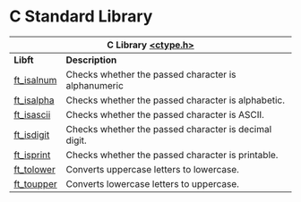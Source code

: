 # C Standard Library
<table>
<thead>
  <tr>
    <th colspan="2" rowspan="3">C Library <a href="https://www.tutorialspoint.com/c_standard_library/ctype_h.htm" target="_blank" rel="noopener noreferrer">&lt;ctype.h&gt;</a></th>
  </tr>
</thead>
<tbody>
  <tr>
    <td><b>Libft</b></td>
    <td><b>Description</b></td>
  </tr>
  <tr>
    <td><a href="https://github.com/educastrob/libft/blob/main/ft_isalnum.c" target="_blank" rel="noopener noreferrer">ft_isalnum</a></td>
    <td>Checks whether the passed character is alphanumeric</td>
  </tr>
  <tr>
    <td><a href="https://github.com/educastrob/libft/blob/main/ft_isalpha.c" target="_blank" rel="noopener noreferrer">ft_isalpha</a></td>
    <td>Checks whether the passed character is alphabetic.</td>
  </tr>
  <tr>
    <td><a href="https://github.com/educastrob/libft/blob/main/ft_isascii.c" target="_blank" rel="noopener noreferrer">ft_isascii</a></td>
    <td>Checks whether the passed character is ASCII.</td>
  </tr>
  <tr>
    <td><a href="https://github.com/educastrob/libft/blob/main/ft_isdigit.c" target="_blank" rel="noopener noreferrer">ft_isdigit</a></td>
    <td>Checks whether the passed character is decimal digit.</td>
  </tr>
  <tr>
    <td><a href="https://github.com/educastrob/libft/blob/main/ft_isprint.c" target="_blank" rel="noopener noreferrer">ft_isprint</a></td>
    <td>Checks whether the passed character is printable.</td>
  </tr>
  <tr>
    <td><a href="https://github.com/educastrob/libft/blob/main/ft_tolower.c" target="_blank" rel="noopener noreferrer">ft_tolower</a></td>
    <td>Converts uppercase letters to lowercase.</td>
  </tr>
  <tr>
    <td><a href="https://github.com/educastrob/libft/blob/main/ft_toupper.c" target="_blank" rel="noopener noreferrer">ft_toupper</a></td>
    <td>Converts lowercase letters to uppercase.</td>
  </tr>
</tbody>
</table>
